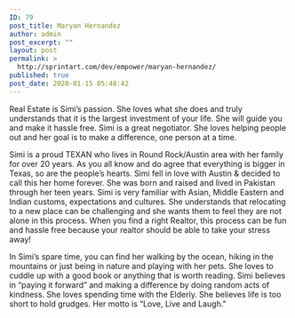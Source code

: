 ```yaml
---
ID: 79
post_title: Maryan Hernandez
author: admin
post_excerpt: ""
layout: post
permalink: >
  http://sprintart.com/dev/empower/maryan-hernandez/
published: true
post_date: 2020-01-15 05:48:42
---
```

Real Estate is Simi’s passion. She loves what she does and truly understands that it is the largest investment of your life. She will guide you and make it hassle free. Simi is a great negotiator. She loves helping people out and her goal is to make a difference, one person at a time. 

Simi is a proud TEXAN who lives in Round Rock/Austin area with her family for over 20 years. As you all know and do agree that everything is bigger in Texas, so are the people’s hearts. Simi fell in love with Austin & decided to call this her home forever. She was born and raised and lived in Pakistan through her teen years. Simi is very familiar with Asian, Middle Eastern and Indian customs, expectations and cultures. She understands that relocating to a new place can be challenging and she wants them to feel they are not alone in this process. When you find a right Realtor, this process can be fun and hassle free because your realtor should be able to take your stress away!

In Simi’s spare time, you can find her walking by the ocean, hiking in the mountains or just being in nature and playing with her pets. She loves to cuddle up with a good book or anything that is worth reading. Simi believes in “paying it forward” and making a difference by doing random acts of kindness. She loves spending time with the Elderly. She believes life is too short to hold grudges. Her motto is “Love, Live and Laugh."